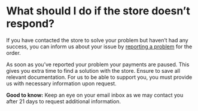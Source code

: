 # What should I do if the store doesn’t respond?

If you have contacted the store to solve your problem but haven’t had any success, you can inform us about your issue by [reporting a problem](https://app.klarna.com/transactions/my-klarna/) for the order.

As soon as you’ve reported your problem your payments are paused. This gives you extra time to find a solution with the store. Ensure to save all relevant documentation. For us to be able to support you, you must provide us with necessary information upon request.

**Good to know:** Keep an eye on your email inbox as we may contact you after 21 days to request additional information.

